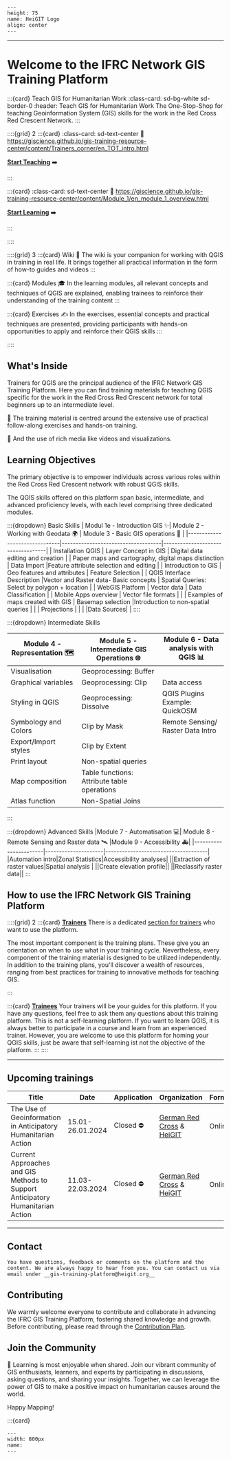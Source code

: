 <script data-goatcounter="https://gtrc.goatcounter.com/count"
        async src="//gc.zgo.at/count.js"></script>


```{figure} /fig/HeiGIT_Logo_base.svg
---
height: 75 
name: HeiGIT Logo
align: center
---
```

___

# Welcome to the IFRC Network GIS Training Platform

:::{card} Teach GIS for Humanitarian Work
:class-card: sd-bg-white sd-border-0
:header: Teach GIS for Humanitarian Work
The One-Stop-Shop for teaching Geoinformation System (GIS) skills for the work in the Red Cross Red Crescent Network.
:::

<!---:::{card}
:class-card: sd-text-justify sd-border-1
__Teach GIS for Humanitarian Work__
^^^
The One-Stop-Shop for teaching Geoinformation System (GIS) skills for the work in the Red Cross Red Crescent Network
:::
-->

::::{grid} 2
:::{card}
:class-card: sd-text-center
:link: https://giscience.github.io/gis-training-resource-center/content/Trainers_corner/en_TOT_intro.html

__[Start Teaching](https://giscience.github.io/gis-training-resource-center/content/Trainers_corner/en_TOT_intro.html)__ ➡️

:::

:::{card}
:class-card: sd-text-center
:link: https://giscience.github.io/gis-training-resource-center/content/Module_1/en_module_1_overview.html

__[Start Learning](https://giscience.github.io/gis-training-resource-center/content/Module_1/en_module_1_overview.html)__ ➡️

:::

::::

::::{grid} 3
:::{card} Wiki 📖
The wiki is your companion for working with QGIS in training in real life. It brings together all practical information in the form of how-to guides and videos
:::

:::{card} Modules 🎓
In the learning modules, all relevant concepts and techniques of QGIS are explained, enabling trainees to reinforce their understanding of the training content
:::

:::{card} Exercises ✍️
In the exercises, essential concepts and practical techniques are presented, providing participants with hands-on opportunities to apply and reinforce their QGIS skills
:::

::::

## What's Inside

Trainers for QGIS are the principal audience of the IFRC Network GIS Training Platform. Here you can find training materials for teaching QGIS specific for the work in the Red Cross Red Crescent network for total beginners up to an intermediate level.

🙌 The training material is centred around the extensive use of practical follow-along exercises and hands-on training. 

🎥 And the use of rich media like videos and visualizations. 

## Learning Objectives

The primary objective is to empower individuals across various roles within the Red Cross Red Crescent network with robust QGIS skills. 

The QGIS skills offered on this platform span basic, intermediate, and advanced proficiency levels, with each level comprising three dedicated modules.

:::{dropdown} Basic Skills
| Modul 1e -  Introduction GIS ✨| Module 2 - Working with Geodata 🌍 | Module 3 - Basic GIS operations 📍 |
|-------------------------------|------------------------------------|-----------------------------------|
| Installation QGIS            | Layer Concept in GIS    |        Digital data editing  and creation   |
| Paper maps and cartography, digital maps distinction |  Data Import |Feature attribute selection and editing |
| Introduction to GIS  | Geo features and attributes | Feature Selection      |
| QGIS Interface Description |Vector and Raster data- Basic concepts | Spatial Queries: Select by polygon + location                                |
|     WebGIS Platform  | Vector data |   Data  Classification  |
| Mobile Apps overview | Vector file formats  |    |
|   Examples of maps created with GIS | Basemap selection |Introduction to non-spatial queries |
|   |  Projections    |    |
|  |Data Sources|   |
::::
  
:::{dropdown} Intermediate Skills

|Module 4 - Representation 🗺️ |  Module 5 - Intermediate GIS Operations 🌐| Module 6 - Data analysis with QGIS 📊  |
|-----------------------|---------------------|-------------------------------------|
|Visualisation | Geoprocessing: Buffer||
|Graphical variables| Geoprocessing: Clip | Data access   |
|Styling in QGIS | Geoprocessing: Dissolve   | QGIS Plugins Example: QuickOSM  |
|Symbology and Colors |Clip by Mask|Remote Sensing/ Raster Data Intro|
|Export/Import styles|Clip by Extent  |||
|Print layout|Non-spatial queries ||
|Map composition|Table functions: Attribute table operations||
|Atlas function|Non-Spatial Joins  ||
:::

:::{dropdown} Advanced Skills
|Module 7 - Automatisation 💻| Module 8 - Remote Sensing and Raster data 🛰️ |Module 9 - Accessibility 🚑|
|-----------------------|---------------------|-------------------------------------|
|Automation intro|Zonal Statistics|Accessibility analyses|
||Extraction of raster values|Spatial analysis |
||Create elevation profile||
||Reclassify raster data||
:::


## How to use the IFRC Network GIS Training Platform


::::{grid} 2
:::{card} __[Trainers](/content/Trainers_corner/en_TOT_intro.md)__ 
There is a dedicated [section for trainers](/content/Trainers_corner/en_how_to_training.md) who want to use the platform.

The most important component is the training plans. These give you an orientation on when to use what in your training cycle.
Nevertheless, every component of the training material is designed to be utilized independently. In addition to the training plans, you'll discover a wealth of resources, ranging from best practices for training to innovative methods for teaching GIS.   

:::

:::{card} __[Trainees](https://giscience.github.io/gis-training-resource-center/content/Module_1/en_module_1_overview.html)__ 
Your trainers will be your guides for this platform. If you have any questions, feel free to ask them any questions about this training platform.
This is not a self-learning platform. If you want to learn QGIS, it is always better to participate in a course and learn from an experienced trainer. However, you are welcome to use this platform for homing your QGIS skills, just be aware that self-learning ist not the objective of the platform.
:::
::::
___

## Upcoming trainings

| Title | Date | Application | Organization | Format | Language | Skill Level | Info |
|-------|------|--------------|--------------|--------|----------|-------------|------|
|The Use of Geoinformation in Anticipatory Humanitarian Action|15.01-26.01.2024|Closed ⛔ |[German Red Cross](https://www.drk.de/) & [HeiGIT](https://heigit.org/)|Online|Englisch|Basic|[Info](https://aha-trainings.de/courses/the-use-of-geoinformation-in-anticipatory-humanitarian)|
|Current Approaches and GIS Methods to Support Anticipatory Humanitarian Action|11.03-22.03.2024|Closed ⛔ |[German Red Cross](https://www.drk.de/) & [HeiGIT](https://heigit.org/)|Online|Englisch|Intermidate|[Info](https://aha-trainings.de/courses/current-approaches-and-gis-methods)|

___

## Contact

```{admonition} Contact the IFRC GIS Training Platform Team
You have questions, feedback or comments on the platform and the content. We are always happy to hear from you. You can contact us via email under __gis-training-platform@heigit.org__
```

## Contributing

We warmly welcome everyone to contribute and collaborate in advancing the IFRC GIS Training Platform, fostering shared knowledge and growth. Before contributing, please read through the [Contribution Plan](https://giscience.github.io/gis-training-resource-center/content/contribution_plan.html).

## Join the Community

🤝 Learning is most enjoyable when shared. Join our vibrant community of GIS enthusiasts, learners, and experts by participating in discussions, asking questions, and sharing your insights. Together, we can leverage the power of GIS to make a positive impact on humanitarian causes around the world.


Happy Mapping!

:::{card}

```{figure} /fig/Training_Somalia.JPG
---
width: 800px
name: 
---

```
